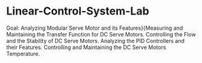 # Linear-Control-System-Lab

Goal: Analyzing Modular Serve Motor and its Features}{Measuring and Maintaining the Transfer Function for DC Serve Motors.
Controlling the Flow and the Stability of DC Serve Motors.
Analyzing the PID Controllers and their Features.
Controlling and Maintaining the DC Serve Motors Temperature.
